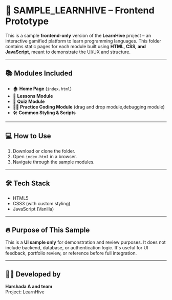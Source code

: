 # 🚀 SAMPLE_LEARNHIVE – Frontend Prototype

This is a sample **frontend-only** version of the **LearnHive** project – an interactive gamified platform to learn programming languages. This folder contains static pages for each module built using **HTML, CSS, and JavaScript**, meant to demonstrate the UI/UX and structure.

---

## 📚 Modules Included

- 🏠 **Home Page** (`index.html`)
- 📘 **Lessons Module** 
- 🧠 **Quiz Module** 
- 👨‍💻 **Practice Coding Module** (drag and drop module,debugging module) 
- 🛠️ **Common Styling & Scripts**

---

## 💻 How to Use

1. Download or clone the folder.
2. Open `index.html` in a browser.
3. Navigate through the sample modules.

---

## 🛠️ Tech Stack

- HTML5  
- CSS3 (with custom styling)  
- JavaScript (Vanilla)

---

## 🔥 Purpose of This Sample

This is a **UI sample only** for demonstration and review purposes. It does not include backend, database, or authentication logic. It's useful for UI feedback, portfolio review, or reference before full integration.

---

## 👩‍💻 Developed by

**Harshada A and team**  
Project: LearnHive  
